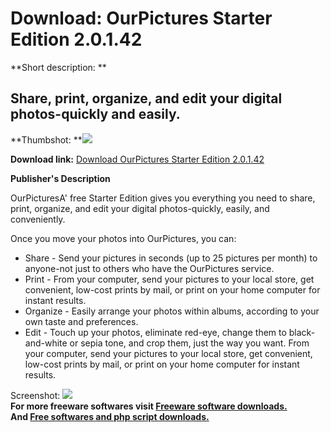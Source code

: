 # Download: OurPictures Starter Edition 2.0.1.42

**Short description: **

## Share, print, organize, and edit your digital photos-quickly and easily.

  
**Thumbshot: **![](http://www.freewarefiles.com/screenshot/ourpictures_md.gif)   
  
**Download link:** [Download OurPictures Starter Edition 2.0.1.42](http://freesoftwares.boysofts.com/OurPictures-Starter-Edition_program_13608.html)  
  

**Publisher's Description**  
  

OurPicturesA' free Starter Edition gives you everything you need to share,
print, organize, and edit your digital photos-quickly, easily, and
conveniently.

Once you move your photos into OurPictures, you can:

  * Share - Send your pictures in seconds (up to 25 pictures per month) to anyone-not just to others who have the OurPictures service. 
  * Print - From your computer, send your pictures to your local store, get convenient, low-cost prints by mail, or print on your home computer for instant results. 
  * Organize - Easily arrange your photos within albums, according to your own taste and preferences. 
  * Edit - Touch up your photos, eliminate red-eye, change them to black-and-white or sepia tone, and crop them, just the way you want. 
From your computer, send your pictures to your local store, get convenient,
low-cost prints by mail, or print on your home computer for instant results.

  
  
Screenshot: ![](http://www.freewarefiles.com/screenshot/ourpictures.gif)  
**For more freeware softwares visit [Freeware software downloads.](http://freesoftwares.boysofts.com/)**   
**And [Free softwares and php script downloads.](http://www.boysofts.com/)**

